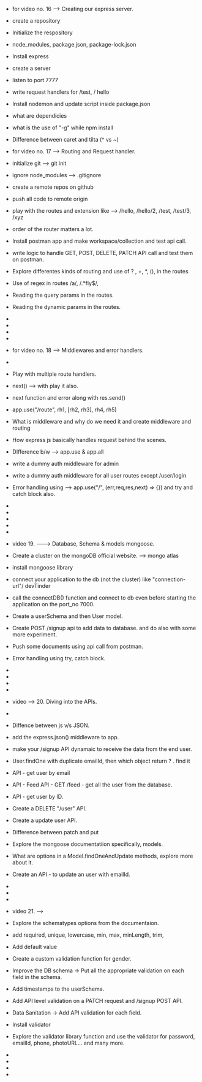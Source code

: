 - for video no. 16 --> Creating our express server.

- create a repository
- Initialize the respository
- node_modules, package.json, package-lock.json
- Install express
- create a server
- listen to port 7777
- write request handlers for /test, / hello
- Install nodemon and update script inside package.json
- what are dependicies
- what is the use of "-g" while npm install
- Difference between caret and tilta (^ vs ~)




- for video no. 17 --> Routing and Request handler.

- initialize git --> git init
- ignore node_modules --> .gitignore
- create a remote repos on github
- push all code to remote origin
- play with the routes and extension like --> /hello, /hello/2, /test, /test/3, /xyz
- order of the router matters a lot.
- Install postman app and make workspace/collection and test api call.
- write logic to handle GET, POST, DELETE, PATCH API call and test them on postman.
- Explore differentes kinds of routing and use of ? , +, *, (), in the routes
- Use of regex in routes /a/, /.*fly$/, 
- Reading the query params in the routes.
- Reading the dynamic params in the routes.
-
-
-
-
- for video no. 18 --> Middlewares and error handlers.
-
- Play with multiple route handlers.
- next()   --> with play it also.
- next function and error along with res.send()
- app.use("/route", rh1, [rh2, rh3], rh4, rh5)
- What is middleware and why do we need it and create middleware and routing 
- How express js basically handles request behind the scenes.
- DIfference b/w --> app.use & app.all
- write a dummy auth middleware for admin
- write a dummy auth middleware for all user routes except /user/login
- Error handling using --> app.use("/", (err,req,res,next) => {})  and try and catch block also.
-
-
-
-
-
- video 19. ---> Database, Schema & models mongoose.

- Create a cluster on the mongoDB official website. --> mongo atlas
- install mongoose library
- connect your application to the db (not the cluster) like "connection-url"/ devTinder
- call the connectDB() function and connect to db even before starting the application on the port_no 7000.
- Create a userSchema and then User model.
- Create POST /signup api to add data to database. and do also with some more experiment.
- Push some documents using api call from postman.
- Error handling using try, catch block.
-
-
-
-


- video --> 20. Diving into the APIs.
-
- Diffence between js v/s JSON.
- add the express.json() middleware to app.
- make your /signup API dynamaic to receive the data from the end user.
- User.findOne with duplicate emailId, then which object return ? . find it
- API - get user by email
- API - Feed API - GET /feed - get all the user from the database.
- API - get user by ID.
- Create a DELETE "/user" API.
- Create a update user API.
- Difference between patch and put
- Explore the mongoose documentatiion specifically, models.
- What are options in a Model.findOneAndUpdate methods, explore more about it.
- Create an API - to update an user with emailId.
-
-
-
- video 21. --> 

- Explore the schematypes options from the documentaion.
- add required, unique, lowercase, min, max, minLength, trim, 
- Add default value
- Create a custom validation function for gender.
- Improve the DB schema -> Put all the appropriate validation on each field in the schema.
- Add timestamps to the userSchema.
- Add API level validation on a PATCH request and /signup POST API.
- Data Sanitation -> Add API validation for each field.
- Install validator 
- Explore the validator library function and use the validator for password, emailId, phone, photoURL... and many more.
-
-
-
-



